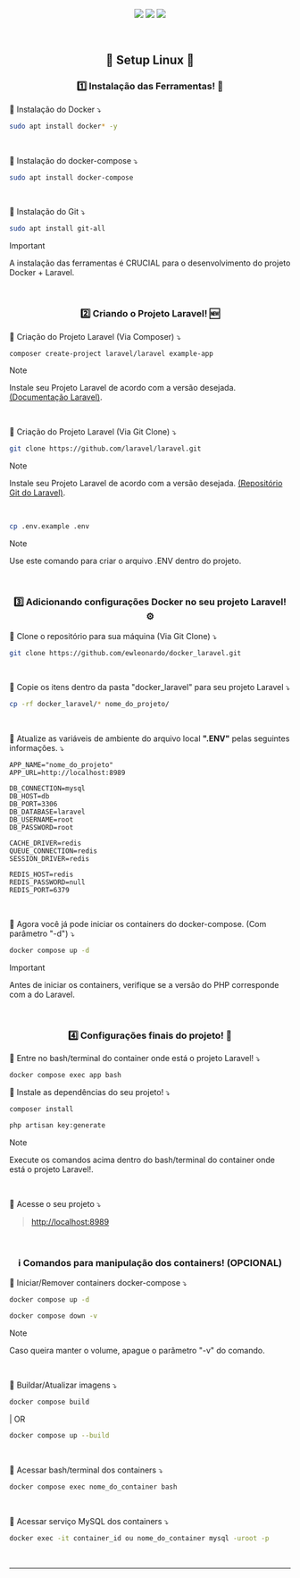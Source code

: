 <p align="center">
    <a href="https://git-scm.com/doc" target="_blank"><img src="https://skillicons.dev/icons?i=git" /></a>
    <a a href="https://docs.docker.com/"><img src="https://skillicons.dev/icons?i=docker" /></a>
    <a href="https://laravel.com/docs/master"><img src="https://skillicons.dev/icons?i=laravel" /></a>
</p>

<div align=center>

<br>

## 🐧 Setup Linux 🐧

</div>

<div align=center>

### 1️⃣ Instalação das Ferramentas! 🔧

</div>

🔹 Instalação do Docker ⤵

```sh
sudo apt install docker* -y
```

<br>

🔹 Instalação do docker-compose ⤵

```sh
sudo apt install docker-compose
```

<br>

🔹 Instalação do Git ⤵

```sh
sudo apt install git-all
```

> [!IMPORTANT]
> A instalação das ferramentas é CRUCIAL para o desenvolvimento do projeto Docker + Laravel.

<br>

<div align=center>

### 2️⃣ Criando o Projeto Laravel! 🆕

</div>

🔹 Criação do Projeto Laravel (Via Composer) ⤵

```sh
composer create-project laravel/laravel example-app
```

> [!NOTE]
> Instale seu Projeto Laravel de acordo com a versão desejada. [(Documentação Laravel)](https://laravel.com/docs/master/installation#your-first-laravel-project).

<br>

🔹 Criação do Projeto Laravel (Via Git Clone) ⤵

```sh
git clone https://github.com/laravel/laravel.git
```

> [!NOTE]
> Instale seu Projeto Laravel de acordo com a versão desejada. [(Repositório Git do Laravel)](https://github.com/laravel/laravel/tree/10.x).

<br>

```sh
cp .env.example .env
```

> [!NOTE]
> Use este comando para criar o arquivo .ENV dentro do projeto.

<br>

<div align=center>
    
### 3️⃣ Adicionando configurações Docker no seu projeto Laravel! ⚙️

</div>

🔹 Clone o repositório para sua máquina (Via Git Clone) ⤵

```sh
git clone https://github.com/ewleonardo/docker_laravel.git
```

<br>

🔹 Copie os itens dentro da pasta "docker_laravel" para seu projeto Laravel ⤵

```sh
cp -rf docker_laravel/* nome_do_projeto/
```

<br>

🔹 Atualize as variáveis de ambiente do arquivo local **".ENV"** pelas seguintes informações. ⤵

```laravel
APP_NAME="nome_do_projeto"
APP_URL=http://localhost:8989

DB_CONNECTION=mysql
DB_HOST=db
DB_PORT=3306
DB_DATABASE=laravel
DB_USERNAME=root
DB_PASSWORD=root

CACHE_DRIVER=redis
QUEUE_CONNECTION=redis
SESSION_DRIVER=redis

REDIS_HOST=redis
REDIS_PASSWORD=null
REDIS_PORT=6379
```

<br>

🔹 Agora você já pode iniciar os containers do docker-compose. (Com parâmetro "-d") ⤵

```sh
docker compose up -d
```

> [!IMPORTANT]
> Antes de iniciar os containers, verifique se a versão do PHP corresponde com a do Laravel.

<br>

<div align=center>
    
### 4️⃣ Configurações finais do projeto! 🏁

</div>

🔹 Entre no bash/terminal do container onde está o projeto Laravel! ⤵

```sh
docker compose exec app bash
```

🔹 Instale as dependências do seu projeto! ⤵

```sh
composer install
```

```sh
php artisan key:generate
```

> [!NOTE]
> Execute os comandos acima dentro do bash/terminal do container onde está o projeto Laravel!.

<br>

🔹 Acesse o seu projeto ⤵

> [http://localhost:8989](http://localhost:8989)

<br>

<div align=center>

### ℹ️ Comandos para manipulação dos containers! (OPCIONAL)

</div>

🔹 Iniciar/Remover containers docker-compose ⤵

```sh
docker compose up -d
```

```sh
docker compose down -v
```

> [!NOTE]
> Caso queira manter o volume, apague o parâmetro "-v" do comando.

<br>

🔹 Buildar/Atualizar imagens ⤵

```sh
docker compose build
```

| OR

```sh
docker compose up --build
```

<br>

🔹 Acessar bash/terminal dos containers ⤵

```sh
docker compose exec nome_do_container bash
```

<br>

🔹 Acessar serviço MySQL dos containers ⤵

```sh
docker exec -it container_id ou nome_do_container mysql -uroot -p
```

<br>

<hr>

<!--

<div align=center>

 ### ℹ️ Recursos Adicionais!
</div> -->

    
<!--

4.  Colocar arquivos dentro dos containers / Pegar arquivos dos Containers.
    ```sh
    docker cp <nome_do_arquivo> <nome_do_container ou id_do_container>:/<pasta_do_container>
    ```
    ```sh
    docker cp <id_do_container>:/<nome_do_arquivo> meuarquivo.js
    ```

### 3️⃣ Dicas e Precauções

##### Interação com os Containers 🔹

1. [Comandos no bash MySQL](https://www.diegobrocanelli.com.br/mysql/comandos-basicos-mysql-no-terminal/);

##### Interação com os Containers 🔹

1. [Corrigir importação de muitos registros](https://pt.stackoverflow.com/questions/37520/erro-1153-do-mysql-got-a-packet-bigger-than-max-allowed-packet-bytes);

### 4️⃣ Documentações e Fontes

##### Documentações 🔹

1. [Laravel](https://laravel.com/)

2. [Docker](https://docs.docker.com/)

3. [Git](https://docs.github.com/pt)

##### Fontes 🔹

1. [Video Yt](https://www.youtube.com/watch?v=oz9K3jtFUvI)

2. [Repositório](https://github.com/especializati/setup-docker-laravel.git) -->
